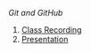 *Git and GitHub*
  1. [Class Recording](https://s3.amazonaws.com/cds-cda/GitHub_Mar2016/Working+with+Teams+(Git+and+GitHub)-20160321+1703-1.arf.zip)
  2. [Presentation](https://s3.amazonaws.com/cds-cda/GitHub_Mar2016/Data+Academy-+Git+and+Github.pdf)